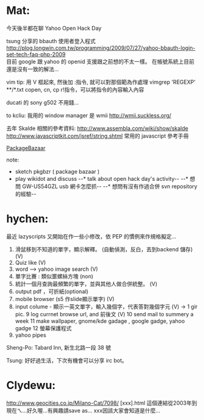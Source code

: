 # Mat:

今天後半都在聊 Yahoo Open Hack Day 

tsung 分享的 bbauth 使用者登入程式
<http://plog.longwin.com.tw/programming/2009/07/27/yahoo-bbauth-login-set-tech-faq-php-2009>  
目前 google 跟 yahoo 的 openid 支援跟之前想的不太一樣。
在帳號系統上目前還是沒有一致的解法…

vim tip:
用 V 框起來, 然後加 :指令, 就可以對那個範為作處理
vimgrep 'REGEXP' **/*.txt
copen, cn, cp
r!指令，可以將指令的內容輸入內容

ducati 的 sony g502 不用錢...

to kcliu: 我用的 window manager 是 wmii
<http://wmii.suckless.org/>  

去年 Skalde 相關的參考資料:
<http://www.assembla.com/wiki/show/skalde>  
<http://www.javascriptkit.com/jsref/string.shtml>   常用的 javascript 參考手冊


[PackageBazaar](PackageBazaar)

note:
* sketch pkgbzr ( package bazaar )
* play wikidot and discuss
--* talk about open hack day's activity--
--* 想問 GW-US54GZL usb 網卡怎麼抓--
--* 想問有沒有作過合併 svn repository 的經驗--

# hychen:

最近 lazyscripts 又開始在作一些小修改，依 PEP 的慣例來作規格擬定...

1. 滑鼠移到不知道的單字，顯示解釋。 (自動偵測，反白，丟到backend 儲存) (V) 
2. Quiz like (V) 
3. word --> yahoo image search  (V) 
4. 單字比賽 : 類似噩螺絲方塊 (non)
5. 統計一個月查詢最頻繁的單字，並與其他人做合併統整。 (V) 
6. output pdf ，可折紙(optional)
7. mobile browser (s5 作slide顯示單字) (V) 
8. input colume - 顯示一英文單字，輸入幾個字，代表答對幾個字元 (V) -> 1 gir pic.
9 log currnet browse url, and 前後文 (V) 
10 send mail to summery a week
11 make wallpaper, gnome/kde gadage , google gadge, yahoo gadge
12 螢幕保護程式
13. yahoo pipes

Sheng-Po:
Tabard Inn, 新生北路一段 38 號

Tsung:
好好過生活，下次有機會可以分享 irc bot。

# Clydewu:

<http://www.geocities.co.jp/Milano-Cat/7098/>  [xxx].html
這個連結從2003年到現在ㄟ...好久喔...有興趣請save as...
xxx因該大家會知道是什麼...